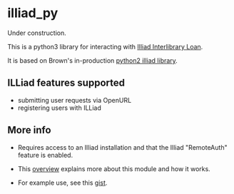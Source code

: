 illiad_py
=========

Under construction.

This is a python3 library for interacting with [Illiad Interlibrary Loan](http://www.atlas-sys.com/illiad/).

It is based on Brown's in-production [python2 illiad library](https://github.com/Brown-University-Library/illiad-client).


ILLiad features supported
-------------
 * submitting user requests via OpenURL
 * registering users with ILLiad


More info
-------------
 * Requires access to an Illiad installation and that the Illiad "RemoteAuth" feature is enabled.

 * This [overview](http://lawlesst.github.com/notebook/illiad-api.html) explains more about this module and how it works.

 * For example use, see this [gist](https://gist.github.com/4422229).

